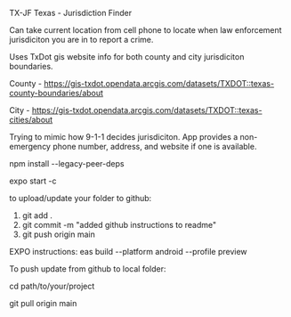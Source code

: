 TX-JF
Texas - Jurisdiction Finder

Can take current location from cell phone to locate when law enforcement jurisdiciton you are in to report a crime.  

Uses TxDot gis website info for both county and city jurisdiciton boundaries.

County - https://gis-txdot.opendata.arcgis.com/datasets/TXDOT::texas-county-boundaries/about

City - https://gis-txdot.opendata.arcgis.com/datasets/TXDOT::texas-cities/about

Trying to mimic how 9-1-1 decides jurisdiciton.  App provides a non-emergency phone number, address, and website if one is available.


npm install --legacy-peer-deps

expo start -c

to upload/update your folder to github:
1. git add .
2. git commit -m "added github instructions to readme"
3. git push origin main


EXPO instructions:
eas build --platform android --profile preview

To push update from github to local folder:

cd path/to/your/project

git pull origin main

